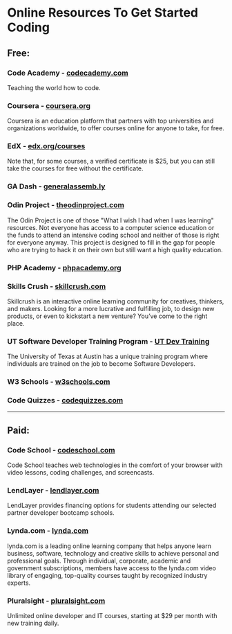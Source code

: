 Online Resources To Get Started Coding
=========================

## Free:

### Code Academy - [codecademy.com](http://www.codecademy.com)
Teaching the world how to code.

### Coursera - [coursera.org](http://www.coursera.org)
Coursera is an education platform that partners with top universities and organizations worldwide, to offer courses online for anyone to take, for free.

### EdX - [edx.org/courses](https://www.edx.org/courses)
Note that, for some courses, a verified certificate is $25, but you can still take the courses for free without the certificate.

### GA Dash - [generalassemb.ly](https://dash.generalassemb.ly)

### Odin Project - [theodinproject.com](http://www.theodinproject.com/)
The Odin Project is one of those "What I wish I had when I was learning" resources. Not everyone has access to a computer science education or the funds to attend an intensive coding school and neither of those is right for everyone anyway. This project is designed to fill in the gap for people who are trying to hack it on their own but still want a high quality education.

### PHP Academy - [phpacademy.org](https://phpacademy.org)

### Skills Crush - [skillcrush.com](http://skillcrush.com)
Skillcrush is an interactive online learning community for creatives, thinkers, and makers. Looking for a more lucrative and fulfilling job, to design new products, or even to kickstart a new venture? You’ve come to the right place.

### UT Software Developer Training Program - [UT Dev Training](http://www.utexas.edu/its/analyst-training)
The University of Texas at Austin has a unique training program where individuals are trained on the job to become Software Developers.

### W3 Schools - [w3schools.com](http://www.w3schools.com)

### Code Quizzes - [codequizzes.com](http://www.codequizzes.com/)


---
## Paid:

### Code School - [codeschool.com](http://www.codeschool.com)
Code School teaches web technologies in the comfort of your browser with video lessons, coding challenges, and screencasts.

### LendLayer - [lendlayer.com](https://lendlayer.com/)
LendLayer provides financing options for students attending our selected partner developer bootcamp schools.

### Lynda.com - [lynda.com](http://www.lynda.com/)
lynda.com is a leading online learning company that helps anyone learn business, software, technology and creative skills to achieve personal and professional goals. Through individual, corporate, academic and government subscriptions, members have access to the lynda.com video library of engaging, top-quality courses taught by recognized industry experts.

### Pluralsight - [pluralsight.com](http://www.pluralsight.com)
Unlimited online developer and IT courses, starting at $29 per month with new training daily.
